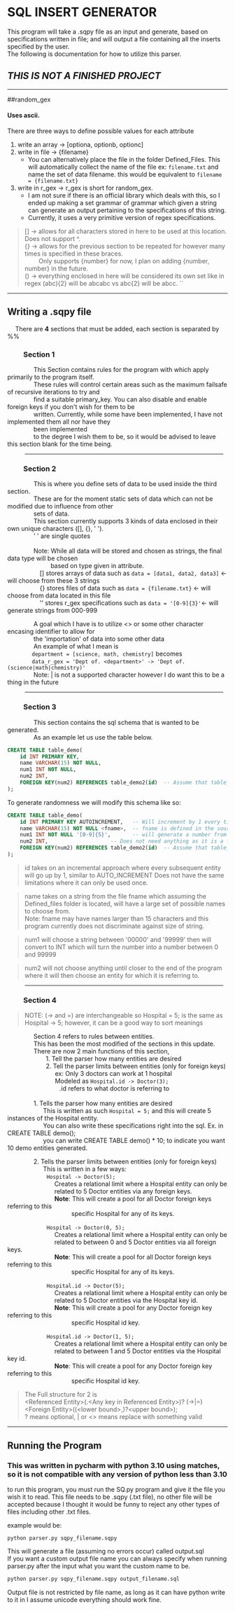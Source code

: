 # SQL INSERT GENERATOR

This program will take a .sqpy file as an input and generate, based on specifications written in file; and will output a file containing all the inserts 
specified by the user.
<br>The following is documentation for how to utilize this parser.

## **_THIS IS NOT A FINISHED PROJECT_**

<hr>

##random_gex
#### Uses ascii.

There are three ways to define possible values for each attribute
  1. write an array -> [optiona, optionb, optionc]
  2. write in file  -> {filename}
     - You can alternatively place the file in the folder Defined_Files. This will automatically collect the name
     of the file ex: ``filename.txt`` and name the set of data filename. this would be equivalent to ``filename = {filename.txt}``
  3. write in r_gex -> r_gex is short for random_gex. 
     - I am not sure if there is an official library which deals with this, so I ended up making a set grammar of 
     grammar which given a string can generate an output pertaining to the specifications of this string. 
     - Currently, it uses a very primitive version of regex 
     specifications.

> [] -> allows for all characters stored in here to be used at this location. Does not support ^. <br>
> {} -> allows for the previous section to be repeated for however many times is specified in these braces. <br>
> &emsp;&emsp; Only supports {number} for now, I plan on adding {number, number} in the future. <br>
> () -> everything enclosed in here will be considered its own set like in regex (abc){2} will be abcabc vs abc{2} will be abcc. `` <br>

<hr>

## Writing a .sqpy file

&emsp; There are **4** sections that must be added, each section is separated by %%

### &emsp;&emsp; Section 1

&emsp;&emsp;&emsp;&emsp; This Section contains rules for the program with which apply primarily to the program itself. <br>
&emsp;&emsp;&emsp;&emsp; These rules will control certain areas such as the maximum failsafe of recursive iterations to try and <br>
&emsp;&emsp;&emsp;&emsp; find a suitable primary_key. You can also disable and enable foreign keys if you don't wish for them to be <br>
&emsp;&emsp;&emsp;&emsp; written. Currently, while some have been implemented, I have not implemented them all nor have they<br>
&emsp;&emsp;&emsp;&emsp; been implemented <br>
&emsp;&emsp;&emsp;&emsp; to the degree I wish them to be, so it would be advised to leave this section blank for the time being.

<hr style="width:90%; margin: auto; margin-left:40px">

### &emsp;&emsp; Section 2

&emsp;&emsp;&emsp;&emsp; This is where you define sets of data to be used inside the third section. <br>
&emsp;&emsp;&emsp;&emsp; These are for the moment static sets of data which can not be modified due to influence from other<br>
&emsp;&emsp;&emsp;&emsp; sets of data. <br>
&emsp;&emsp;&emsp;&emsp; This section currently supports 3 kinds of data enclosed in their own unique characters ([], {}, ' ').<br>
&emsp;&emsp;&emsp;&emsp; ' ' are single quotes<br>
<br>
&emsp;&emsp;&emsp;&emsp; Note: While all data will be stored and chosen as strings, the final data type will be chosen<br>
&emsp;&emsp;&emsp;&emsp;&emsp;&emsp; &ensp; based on type given in attribute. <br>
&emsp;&emsp;&emsp;&emsp;&emsp; [] stores arrays of data such as ``data = [data1, data2, data3]`` <- will choose from these 3 strings <br>
&emsp;&emsp;&emsp;&emsp;&emsp; {} stores files of data such as ``data = {filename.txt}`` <- will choose from data located in this file <br>
&emsp;&emsp;&emsp;&emsp;&emsp; '' stores r_gex specifications such as ``data = '[0-9]{3}'``<- will generate strings from 000-999 <br>

&emsp;&emsp;&emsp;&emsp; A goal which I have is to utilize <> or some other character encasing identifier to allow for<br>
&emsp;&emsp;&emsp;&emsp; the 'importation' of data into some other data <br>
&emsp;&emsp;&emsp;&emsp; An example of what I mean is<br>
&emsp;&emsp;&emsp;&emsp;``department = [science, math, chemistry]`` becomes <br>
&emsp;&emsp;&emsp;&emsp;``data_r_gex = 'Dept of. <department>' -> 'Dept of. (science|math|chemistry)'``<br>
&emsp;&emsp;&emsp;&emsp; Note: | is not a supported character however I do want this to be a thing in the future <br>

<hr style="width:90%; margin: auto; margin-left:40px">

### &emsp;&emsp; Section 3

&emsp;&emsp;&emsp;&emsp; This section contains the sql schema that is wanted to be generated.<br>
&emsp;&emsp;&emsp;&emsp; As an example let us use the table below.

```sql
CREATE TABLE table_demo(
    id INT PRIMARY KEY,
    name VARCHAR(15) NOT NULL,
    num1 INT NOT NULL,
    num2 INT,
    FOREIGN KEY(num2) REFERENCES table_demo2(id)  -- Assume that table_demo2 exists
);
```

To generate randomness we will modify this schema like so: 
```sql
CREATE TABLE table_demo(
    id INT PRIMARY KEY AUTOINCREMENT,   -- Will increment by 1 every time.
    name VARCHAR(15) NOT NULL <fname>,  -- fname is defined in the source code, as long as it is downloaded it should work.
    num1 INT NOT NULL '[0-9]{5}',       -- will generate a number from 0-99999.
    num2 INT,                    -- Does not need anything as it is a foreign key and will gain its value from table_demo2.
    FOREIGN KEY(num2) REFERENCES table_demo2(id)  -- Assume that table_demo2 exists.
);
```
> id takes on an incremental approach where every subsequent entity will go up by 1, similar to AUTO_INCREMENT Does not have the same limitations where it can only be used once.

> name takes on a string from the file fname which assuming the Defined_files folder is located, will have a large set of possible names to choose from.<br>
> Note: fname may have names larger than 15 characters and this program currently does not discriminate against size of string.

> num1 will choose a string between '00000' and '99999' then will convert to INT which will turn the number into a number between 0 and 99999

> num2 will not choose anything until closer to the end of the program where it will then choose an entity for which it is referring to.






<hr style="width:90%; margin: auto; margin-left:40px">

### &emsp;&emsp; Section 4

> NOTE: (-> and =) are interchangeable so Hospital = 5; is the same as Hospital -> 5; 
> however, it can be a good way to sort meanings
> 
&emsp;&emsp;&emsp;&emsp; Section 4 refers to rules between entities.<br>
&emsp;&emsp;&emsp;&emsp; This has been the most modified of the sections in this update.<br>
&emsp;&emsp;&emsp;&emsp; There are now 2 main functions of this section, <br>
&emsp;&emsp;&emsp;&emsp;&emsp;&emsp; 1. Tell the parser how many entities are desired<br>
&emsp;&emsp;&emsp;&emsp;&emsp;&emsp; 2. Tell the parser limits between entities (only for foreign keys)<br> 
&emsp;&emsp;&emsp;&emsp;&emsp;&emsp;&emsp;&ensp; ex: Only 3 doctors can work at 1 hospital<br>
&emsp;&emsp;&emsp;&emsp;&emsp;&emsp;&emsp;&ensp; Modeled as ``Hospital.id -> Doctor(3);`` <br>
&emsp;&emsp;&emsp;&emsp;&emsp;&emsp;&emsp;&emsp;&ensp;.id refers to what doctor is referring to <br>
<br>
&emsp;&emsp;&emsp;&emsp; 1. Tells the parser how many entities are desired <br>
&emsp;&emsp;&emsp; &emsp; &emsp; This is written as such ``Hospital = 5;`` and this will create 5 instances of the Hospital entity.<br>
&emsp;&emsp;&emsp; &emsp; &emsp; You can also write these specifications right into the sql. Ex. in CREATE TABLE demo(); <br>
&emsp;&emsp;&emsp; &emsp; &emsp; you can write CREATE TABLE demo() * 10;  to indicate you want 10 demo entities generated. <br>

&emsp;&emsp;&emsp;&emsp; 2. Tells the parser limits between entities (only for foreign keys) <br> 
&emsp;&emsp;&emsp; &emsp; &emsp; This is written in a few ways: <br>
&emsp; &emsp; &emsp; &emsp; &emsp; ``Hospital -> Doctor(5);`` <br>
&emsp; &emsp; &emsp; &emsp; &emsp; &emsp; Creates a relational limit where a Hospital entity can only be <br>
&emsp; &emsp; &emsp; &emsp; &emsp; &emsp; related to 5 Doctor entities via any foreign keys. <br>
&emsp; &emsp; &emsp; &emsp; &emsp; &emsp; **Note**: This will create a pool for all Doctor foreign keys referring to this <br>
&emsp; &emsp; &emsp; &emsp; &emsp; &emsp; &emsp;&emsp;&ensp; specific Hospital for any of its keys. <br>

&emsp; &emsp; &emsp; &emsp; &emsp; ``Hospital -> Doctor(0, 5);`` <br>
&emsp; &emsp; &emsp; &emsp; &emsp; &emsp; Creates a relational limit where a Hospital entity can only be <br>
&emsp; &emsp; &emsp; &emsp; &emsp; &emsp; related to between 0 and 5 Doctor entities via all foreign keys. <br>
&emsp; &emsp; &emsp; &emsp; &emsp; &emsp; **Note**: This will create a pool for all Doctor foreign keys referring to this <br>
&emsp; &emsp; &emsp; &emsp; &emsp; &emsp; &emsp;&emsp;&ensp; specific Hospital for any of its keys. <br>

&emsp; &emsp; &emsp; &emsp; &emsp; ``Hospital.id -> Doctor(5);`` <br>
&emsp; &emsp; &emsp; &emsp; &emsp; &emsp; Creates a relational limit where a Hospital entity can only be <br>
&emsp; &emsp; &emsp; &emsp; &emsp; &emsp; related to 5 Doctor entities via the Hospital key id. <br>
&emsp; &emsp; &emsp; &emsp; &emsp; &emsp; **Note**: This will create a pool for any Doctor foreign key referring to this <br>
&emsp; &emsp; &emsp; &emsp; &emsp; &emsp; &emsp;&emsp;&ensp; specific Hospital id key. <br>

&emsp; &emsp; &emsp; &emsp; &emsp; ``Hospital.id -> Doctor(1, 5);`` <br>
&emsp; &emsp; &emsp; &emsp; &emsp; &emsp; Creates a relational limit where a Hospital entity can only be <br>
&emsp; &emsp; &emsp; &emsp; &emsp; &emsp; related to between 1 and 5 Doctor entities via the Hospital key id. <br>
&emsp; &emsp; &emsp; &emsp; &emsp; &emsp; **Note**: This will create a pool for any Doctor foreign key referring to this <br>
&emsp; &emsp; &emsp; &emsp; &emsp; &emsp; &emsp;&emsp;&ensp; specific Hospital id key. <br>

> The Full structure for 2 is <br>
> \<Referenced Entity>(.\<Any key in Referenced Entity>)? (->|=) \<Foreign Entity>((\<lower bound>,)?\<upper bound>); <br>
> ? means optional, | or \<> means replace with something valid

<hr>

## Running the Program
### This was written in pycharm with python 3.10 using matches, so it is not compatible with any version of python less than 3.10

to run this program, you must run the SQ.py program and give it the file you wish it to read. This file needs to be .sqpy (.txt file), no other file will be accepted
because I thought it would be funny to reject any other types of files including other .txt files.

example would be:
```
python parser.py sqpy_filename.sqpy
```

This will generate a file (assuming no errors occur) called output.sql
<br>
If you want a custom output file name you can always specify when running parser.py after the input what you want the
custom name to be.
```txt
python parser.py sqpy_filename.sqpy output_filename.sql
```
Output file is not restricted by file name, as long as it can have python write to it in I assume unicode everything should work fine.


